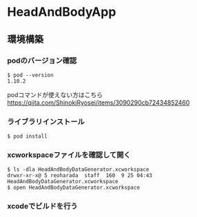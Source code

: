 # HeadAndBodyApp
## 環境構築
### podのバージョン確認
```
$ pod --version
1.10.2
```
podコマンドが使えない方はこちら
https://qiita.com/ShinokiRyosei/items/3090290cb72434852460
### ライブラリインストール
```
$ pod install
```
### xcworkspaceファイルを確認して開く
```
$ ls -dla HeadAndBodyDataGenerator.xcworkspace
drwxr-xr-x@ 5 reoharada  staff  160  9 25 04:43 HeadAndBodyDataGenerator.xcworkspace
$ open HeadAndBodyDataGenerator.xcworkspace
```
### xcodeでビルドを行う
